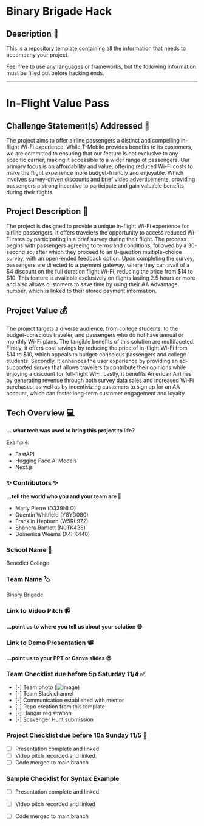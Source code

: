 # Binary Brigade Hack

## Description 🚨 
This is a repository template containing all the information that needs to accompany your project.

Feel free to use any languages or frameworks, but the following information must be filled out before hacking ends.
___________
# In-Flight Value Pass

## Challenge Statement(s) Addressed 🎯
The project aims to offer airline passengers a distinct and compelling in-flight Wi-Fi experience. While T-Mobile provides benefits to its customers, we are committed to ensuring that our feature is not exclusive to any specific carrier, making it accessible to a wider range of passengers. Our primary focus is on affordability and value, offering reduced Wi-Fi costs to make the flight experience more budget-friendly and enjoyable. Which involves survey-driven discounts and brief video advertisements, providing passengers a strong incentive to participate and gain valuable benefits during their flights.

## Project Description 🤯
The project is designed to provide a unique in-flight Wi-Fi experience for airline passengers. It offers travelers the opportunity to access reduced Wi-Fi rates by participating in a brief survey during their flight. The process begins with passengers agreeing to terms and conditions, followed by a 30-second ad, after which they proceed to an 8-question multiple-choice survey, with an open-ended feedback option. Upon completing the survey, passengers are directed to a payment gateway, where they can avail of a $4 discount on the full duration flight Wi-Fi, reducing the price from $14 to $10. This feature is available exclusively on flights lasting 2.5 hours or more and also allows customers to save time by using their AA Advantage number, which is linked to their stored payment information.

## Project Value 💰
The project targets a diverse audience, from college students, to the budget-conscious traveler, and passengers who do not have annual or monthly Wi-Fi plans. The tangible benefits of this solution are multifaceted. Firstly, it offers cost savings by reducing the price of in-flight Wi-Fi from $14 to $10, which appeals to budget-conscious passengers and college students. Secondly, it enhances the user experience by providing an ad-supported survey that allows travelers to contribute their opinions while enjoying a discount for full-flight WiFi. Lastly, it benefits American Airlines by generating revenue through both survey data sales and increased Wi-Fi purchases, as well as by incentivizing customers to sign up for an AA account, which can foster long-term customer engagement and loyalty.

## Tech Overview 💻
**... what tech was used to bring this project to life?**

Example:
* FastAPI
* Hugging Face AI Models
* Next.js


### ✨ Contributors ✨
**...tell the world who you and your team are 🙂**
* Marly Pierre (D339NLO)
* Quentin Whitfield (Y8YD080)
* Franklin Hepburn (W5RL972)
* Shanera Bartlett (N0TK438)
* Domenica Weems (X4FK440)

### School Name 🏫
Benedict College

### Team Name 🏷
Binary Brigade

### Link to Video Pitch 📹
**...point us to where you tell us about your solution 😄**

### Link to Demo Presentation 📽
**...point us to your PPT or Canva slides 😍**

### Team Checklist due before 5p Saturday 11/4 ✅
- [-] Team photo (![image](https://github.com/AATechCulture/Binary-Bigrade-Hack/assets/111023313/171a2699-d3d9-4688-a0af-68257c621a2b))
- [-] Team Slack channel
- [-] Communication established with mentor
- [-] Repo creation from this template
- [-] Hangar registration
- [-] Scavenger Hunt submission

### Project Checklist due before 10a Sunday 11/5 🏁
- [ ] Presentation complete and linked
- [ ] Video pitch recorded and linked
- [ ] Code merged to main branch

### Sample Checklist for Syntax Example 
- [ ] Presentation complete and linked
- [ ] Video pitch recorded and linked
- [ ] Code merged to main branch

